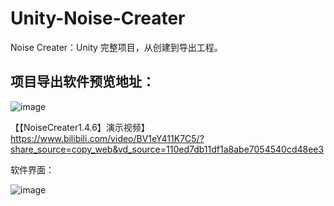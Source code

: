 # Unity-Noise-Creater
Noise Creater：Unity 完整项目，从创建到导出工程。

## 项目导出软件预览地址：

![image](https://user-images.githubusercontent.com/82070210/226169173-f6540bc4-6a39-48f1-91da-b81d09cdc29c.png)

【【NoiseCreater1.4.6】演示视频】 https://www.bilibili.com/video/BV1eY411K7C5/?share_source=copy_web&vd_source=110ed7db11df1a8abe7054540cd48ee3

软件界面：

![image](https://user-images.githubusercontent.com/82070210/226171075-288906d5-cd1f-490d-b5d4-70d894eb6bf2.png)

